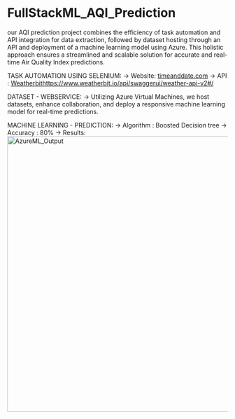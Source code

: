 # FullStackML_AQI_Prediction
our AQI prediction project combines the efficiency of task automation and API integration for data extraction, followed by dataset hosting through an API and deployment of a machine learning model using Azure. This holistic approach ensures a streamlined and scalable solution for accurate and real-time Air Quality Index predictions.

TASK AUTOMATION USING SELENIUM:
-> Website: [timeanddate.com](https://www.timeanddate.com/)
-> API : [Weatherbit](https://www.weatherbit.io/api/swaggerui/weather-api-v2#/)https://www.weatherbit.io/api/swaggerui/weather-api-v2#/

DATASET - WEBSERVICE:
-> Utilizing Azure Virtual Machines, we host datasets, enhance collaboration, and deploy a responsive machine learning model for real-time predictions.

MACHINE LEARNING - PREDICTION:
-> Algorithm : Boosted Decision tree
-> Accuracy : 80%
-> Results:
<img width="629" alt="AzureML_Output" src="https://github.com/NehaVital/FullStackML_AQI_Prediction/assets/112386508/d6e6579f-1f37-4a45-b101-a8fee66fa777">


